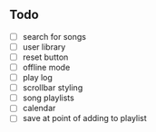 ## Todo

- [ ] search for songs
- [ ] user library
- [ ] reset button
- [ ] offline mode
- [ ] play log
- [ ] scrollbar styling
- [ ] song playlists
- [ ] calendar
- [ ] save at point of adding to playlist

